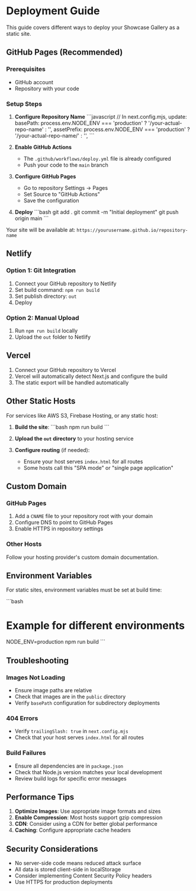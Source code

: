 # Deployment Guide

This guide covers different ways to deploy your Showcase Gallery as a static site.

## GitHub Pages (Recommended)

### Prerequisites
- GitHub account
- Repository with your code

### Setup Steps

1. **Configure Repository Name**
   \`\`\`javascript
   // In next.config.mjs, update:
   basePath: process.env.NODE_ENV === 'production' ? '/your-actual-repo-name' : '',
   assetPrefix: process.env.NODE_ENV === 'production' ? '/your-actual-repo-name/' : '',
   \`\`\`

2. **Enable GitHub Actions**
   - The `.github/workflows/deploy.yml` file is already configured
   - Push your code to the `main` branch

3. **Configure GitHub Pages**
   - Go to repository Settings → Pages
   - Set Source to "GitHub Actions"
   - Save the configuration

4. **Deploy**
   \`\`\`bash
   git add .
   git commit -m "Initial deployment"
   git push origin main
   \`\`\`

Your site will be available at: `https://yourusername.github.io/repository-name`

## Netlify

### Option 1: Git Integration
1. Connect your GitHub repository to Netlify
2. Set build command: `npm run build`
3. Set publish directory: `out`
4. Deploy

### Option 2: Manual Upload
1. Run `npm run build` locally
2. Upload the `out` folder to Netlify

## Vercel

1. Connect your GitHub repository to Vercel
2. Vercel will automatically detect Next.js and configure the build
3. The static export will be handled automatically

## Other Static Hosts

For services like AWS S3, Firebase Hosting, or any static host:

1. **Build the site**:
   \`\`\`bash
   npm run build
   \`\`\`

2. **Upload the `out` directory** to your hosting service

3. **Configure routing** (if needed):
   - Ensure your host serves `index.html` for all routes
   - Some hosts call this "SPA mode" or "single page application"

## Custom Domain

### GitHub Pages
1. Add a `CNAME` file to your repository root with your domain
2. Configure DNS to point to GitHub Pages
3. Enable HTTPS in repository settings

### Other Hosts
Follow your hosting provider's custom domain documentation.

## Environment Variables

For static sites, environment variables must be set at build time:

\`\`\`bash
# Example for different environments
NODE_ENV=production npm run build
\`\`\`

## Troubleshooting

### Images Not Loading
- Ensure image paths are relative
- Check that images are in the `public` directory
- Verify `basePath` configuration for subdirectory deployments

### 404 Errors
- Verify `trailingSlash: true` in `next.config.mjs`
- Check that your host serves `index.html` for all routes

### Build Failures
- Ensure all dependencies are in `package.json`
- Check that Node.js version matches your local development
- Review build logs for specific error messages

## Performance Tips

1. **Optimize Images**: Use appropriate image formats and sizes
2. **Enable Compression**: Most hosts support gzip compression
3. **CDN**: Consider using a CDN for better global performance
4. **Caching**: Configure appropriate cache headers

## Security Considerations

- No server-side code means reduced attack surface
- All data is stored client-side in localStorage
- Consider implementing Content Security Policy headers
- Use HTTPS for production deployments
